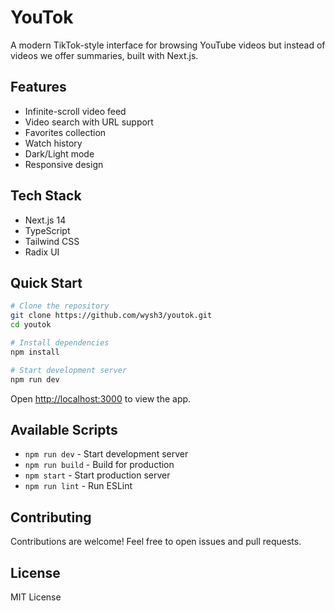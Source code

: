 # YouTok

A modern TikTok-style interface for browsing YouTube videos but instead of videos we offer summaries, built with Next.js.

## Features

- Infinite-scroll video feed
- Video search with URL support
- Favorites collection
- Watch history
- Dark/Light mode
- Responsive design

## Tech Stack

- Next.js 14
- TypeScript
- Tailwind CSS
- Radix UI

## Quick Start

```bash
# Clone the repository
git clone https://github.com/wysh3/youtok.git
cd youtok

# Install dependencies
npm install

# Start development server
npm run dev
```

Open [http://localhost:3000](http://localhost:3000) to view the app.

## Available Scripts

- `npm run dev` - Start development server
- `npm run build` - Build for production
- `npm start` - Start production server
- `npm run lint` - Run ESLint

## Contributing

Contributions are welcome! Feel free to open issues and pull requests.

## License

MIT License